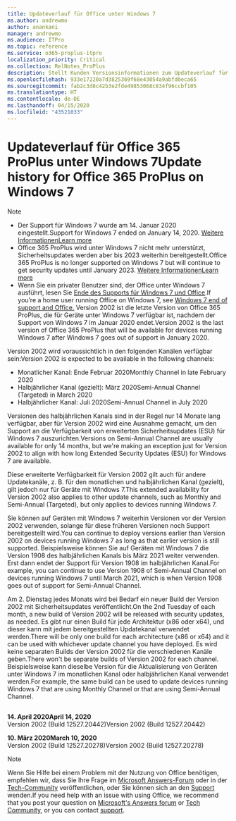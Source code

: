 ```yaml
---
title: Updateverlauf für Office unter Windows 7
ms.author: andrewmo
author: anankani
manager: andrewmo
ms.audience: ITPro
ms.topic: reference
ms.service: o365-proplus-itpro
localization_priority: Critical
ms.collection: RelNotes_ProPlus
description: Stellt Kunden Versionsinformationen zum Updateverlauf für Office 365 ProPlus für Windows 7 bereit.
ms.openlocfilehash: 933e17220a7d3825369f68e43054a9abfd0eca65
ms.sourcegitcommit: fab2c3d8c42b3e2fde49853068c834f96ccbf105
ms.translationtype: HT
ms.contentlocale: de-DE
ms.lasthandoff: 04/15/2020
ms.locfileid: "43521033"
---
```

# <a name="update-history-for-office-365-proplus-on-windows-7"></a><span data-ttu-id="b5c92-103">Updateverlauf für Office 365 ProPlus unter Windows 7</span><span class="sxs-lookup"><span data-stu-id="b5c92-103">Update history for Office 365 ProPlus on Windows 7</span></span> 

 > [!NOTE]
>
>- <span data-ttu-id="b5c92-104">Der Support für Windows 7 wurde am 14. Januar 2020 eingestellt.</span><span class="sxs-lookup"><span data-stu-id="b5c92-104">Support for Windows 7 ended on January 14, 2020.</span></span> [<span data-ttu-id="b5c92-105">Weitere Informationen</span><span class="sxs-lookup"><span data-stu-id="b5c92-105">Learn more</span></span>](https://www.microsoft.com/microsoft-365/windows/end-of-windows-7-support?rtc=1)
>- <span data-ttu-id="b5c92-106">Office 365 ProPlus wird unter Windows 7 nicht mehr unterstützt, Sicherheitsupdates werden aber bis 2023 weiterhin bereitgestellt.</span><span class="sxs-lookup"><span data-stu-id="b5c92-106">Office 365 ProPlus is no longer supported on Windows 7 but will continue to get security updates until January 2023.</span></span> [<span data-ttu-id="b5c92-107">Weitere Informationen</span><span class="sxs-lookup"><span data-stu-id="b5c92-107">Learn more</span></span>](https://docs.microsoft.com/DeployOffice/windows-7-support)
>- <span data-ttu-id="b5c92-108">Wenn Sie ein privater Benutzer sind, der Office unter Windows 7 ausführt, lesen Sie [Ende des Supports für Windows 7 und Office](https://support.office.com/en-us/article/windows-7-end-of-support-and-office-78f20fab-b57b-44d7-8368-06a8493f3cb9?ui=en-US&rs=en-US&ad=US).</span><span class="sxs-lookup"><span data-stu-id="b5c92-108">If you’re a home user running Office on Windows 7, see [Windows 7 end of support and Office.](https://support.office.com/en-us/article/windows-7-end-of-support-and-office-78f20fab-b57b-44d7-8368-06a8493f3cb9?ui=en-US&rs=en-US&ad=US)</span></span>
<span data-ttu-id="b5c92-109">Version 2002 ist die letzte Version von Office 365 ProPlus, die für Geräte unter Windows 7 verfügbar ist, nachdem der Support von Windows 7 im Januar 2020 endet.</span><span class="sxs-lookup"><span data-stu-id="b5c92-109">Version 2002 is the last version of Office 365 ProPlus that will be available for devices running Windows 7 after Windows 7 goes out of support in January 2020.</span></span>  

<span data-ttu-id="b5c92-110">Version 2002 wird voraussichtlich in den folgenden Kanälen verfügbar sein:</span><span class="sxs-lookup"><span data-stu-id="b5c92-110">Version 2002 is expected to be available in the following channels:</span></span>
- <span data-ttu-id="b5c92-111">Monatlicher Kanal: Ende Februar 2020</span><span class="sxs-lookup"><span data-stu-id="b5c92-111">Monthly Channel in late February 2020</span></span>
- <span data-ttu-id="b5c92-112">Halbjährlicher Kanal (gezielt): März 2020</span><span class="sxs-lookup"><span data-stu-id="b5c92-112">Semi-Annual Channel (Targeted) in March 2020</span></span>
- <span data-ttu-id="b5c92-113">Halbjährlicher Kanal: Juli 2020</span><span class="sxs-lookup"><span data-stu-id="b5c92-113">Semi-Annual Channel in July 2020</span></span>

<span data-ttu-id="b5c92-114">Versionen des halbjährlichen Kanals sind in der Regel nur 14 Monate lang verfügbar, aber für Version 2002 wird eine Ausnahme gemacht, um den Support an die Verfügbarkeit von erweiterten Sicherheitsupdates (ESU) für Windows 7 auszurichten.</span><span class="sxs-lookup"><span data-stu-id="b5c92-114">Versions on Semi-Annual Channel are usually available for only 14 months, but we're making an exception just for Version 2002 to align with how long Extended Security Updates (ESU) for Windows 7 are available.</span></span>

<span data-ttu-id="b5c92-115">Diese erweiterte Verfügbarkeit für Version 2002 gilt auch für andere Updatekanäle, z. B. für den monatlichen und halbjährlichen Kanal (gezielt), gilt jedoch nur für Geräte mit Windows 7.</span><span class="sxs-lookup"><span data-stu-id="b5c92-115">This extended availability for Version 2002 also applies to other update channels, such as Monthly and Semi-Annual (Targeted), but only applies to devices running Windows 7.</span></span>

<span data-ttu-id="b5c92-116">Sie können auf Geräten mit Windows 7 weiterhin Versionen vor der Version 2002 verwenden, solange für diese früheren Versionen noch Support bereitgestellt wird.</span><span class="sxs-lookup"><span data-stu-id="b5c92-116">You can continue to deploy versions earlier than Version 2002 on devices running Windows 7 as long as that earlier version is still supported.</span></span> <span data-ttu-id="b5c92-117">Beispielsweise können Sie auf Geräten mit Windows 7 die Version 1908 des halbjährlichen Kanals bis März 2021 weiter verwenden. Erst dann endet der Support für Version 1908 im halbjährlichen Kanal.</span><span class="sxs-lookup"><span data-stu-id="b5c92-117">For example, you can continue to use Version 1908 of Semi-Annual Channel on devices running Windows 7 until March 2021, which is when Version 1908 goes out of support for Semi-Annual Channel.</span></span>

<span data-ttu-id="b5c92-118">Am 2. Dienstag jedes Monats wird bei Bedarf ein neuer Build der Version 2002 mit Sicherheitsupdates veröffentlicht.</span><span class="sxs-lookup"><span data-stu-id="b5c92-118">On the 2nd Tuesday of each month, a new build of Version 2002 will be released with security updates, as needed.</span></span> <span data-ttu-id="b5c92-119">Es gibt nur einen Build für jede Architektur (x86 oder x64), und dieser kann mit jedem bereitgestellten Updatekanal verwendet werden.</span><span class="sxs-lookup"><span data-stu-id="b5c92-119">There will be only one build for each architecture (x86 or x64) and it can be used with whichever update channel you have deployed.</span></span> <span data-ttu-id="b5c92-120">Es wird keine separaten Builds der Version 2002 für die verschiedenen Kanäle geben.</span><span class="sxs-lookup"><span data-stu-id="b5c92-120">There won't be separate builds of Version 2002 for each channel.</span></span> <span data-ttu-id="b5c92-121">Beispielsweise kann dieselbe Version für die Aktualisierung von Geräten unter Windows 7 im monatlichen Kanal oder halbjährlichen Kanal verwendet werden.</span><span class="sxs-lookup"><span data-stu-id="b5c92-121">For example, the same build can be used to update devices running Windows 7 that are using Monthly Channel or that are using Semi-Annual Channel.</span></span>

##

[//]: # (NICHT ENTFERNEN)

<span data-ttu-id="b5c92-123">**14. April 2020**</span><span class="sxs-lookup"><span data-stu-id="b5c92-123">**April 14, 2020**</span></span><br/>
<span data-ttu-id="b5c92-124">Version 2002 (Build 12527.20442)</span><span class="sxs-lookup"><span data-stu-id="b5c92-124">Version 2002 (Build 12527.20442)</span></span><br/>

<span data-ttu-id="b5c92-125">**10. März 2020**</span><span class="sxs-lookup"><span data-stu-id="b5c92-125">**March 10, 2020**</span></span><br/>
<span data-ttu-id="b5c92-126">Version 2002 (Build 12527.20278)</span><span class="sxs-lookup"><span data-stu-id="b5c92-126">Version 2002 (Build 12527.20278)</span></span><br/>




> [!NOTE]
> <span data-ttu-id="b5c92-127">Wenn Sie Hilfe bei einem Problem mit der Nutzung von Office benötigen, empfehlen wir, dass Sie Ihre Frage im [Microsoft Answers-Forum](https://answers.microsoft.com/) oder in der [Tech-Community](https://techcommunity.microsoft.com/) veröffentlichen, oder Sie können sich an den [Support](https://support.microsoft.com/contactus) wenden.</span><span class="sxs-lookup"><span data-stu-id="b5c92-127">If you need help with an issue with using Office, we recommend that you post your question on [Microsoft's Answers forum](https://answers.microsoft.com/) or [Tech Community](https://techcommunity.microsoft.com/), or you can contact [support](https://support.microsoft.com/contactus).</span></span>
